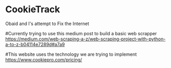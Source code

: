 # CookieTrack
Obaid and I's attempt to Fix the Internet

#Currently trying to use this medium post to build a basic web scrapper
https://medium.com/web-scraping-a-z/web-scraping-project-with-python-a-to-z-b04114e7289d#a7a9

#This website uses the technology we are trying to implement
https://www.cookiepro.com/pricing/
